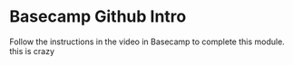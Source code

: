 # Basecamp Github Intro
Follow the instructions in the video in Basecamp to complete this module.
this is crazy